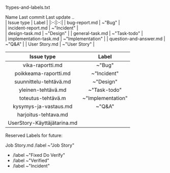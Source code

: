 1types-and-labels.txt



Name	Last commit	Last update
..		
| Issue type | Label |
|:-:|:-:|
| bug-report.md   |  ~"Bug"  |         
| incident-report.md  | ~"Incident"  |     
| design-task.md   | ~"Design"  |
| general-task.md  |  ~"Task-todo"   |        
| implementation-task.md  |  ~"Implementation"  |
| question-and-answer.md   |  ~"Q&A"   | 
| User Story.md  |   ~"User Story"  |

| Issue type | Label |
|:-:|:-:|
| vika-raportti.md | ~"Bug"  |
| poikkeama-raportti.md | ~"Incident" |
| suunnittelu-tehtävä.md | ~"Design"  |
| yleinen-tehtävä.md | ~"Task-todo"  |
| toteutus-tehtävä.m | ~"Implementation"  |
| kysymys-ja-vastaus.md | ~"Q&A"   | 
| harjoitus-tehtava.md  |   |
| UserStory-Käyttäjätarina.md |   |

Reserved Labels for future:

Job Story.md  /label ~"Job Story"


* /label ~"Fixed Do Verify"
* /label ~"Verified"
* /label ~"Incident"
 
